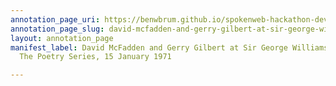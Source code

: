 ```yaml
---
annotation_page_uri: https://benwbrum.github.io/spokenweb-hackathon-development-noterms/annotations/david-mcfadden-and-gerry-gilbert-at-sir-george-williams-university-the-poetry-series-15-january-1971-canvas-1-david-mcfadden.json
annotation_page_slug: david-mcfadden-and-gerry-gilbert-at-sir-george-williams-university-the-poetry-series-15-january-1971-canvas-1-david-mcfadden
layout: annotation_page
manifest_label: David McFadden and Gerry Gilbert at Sir George Williams University,
  The Poetry Series, 15 January 1971

---
```

